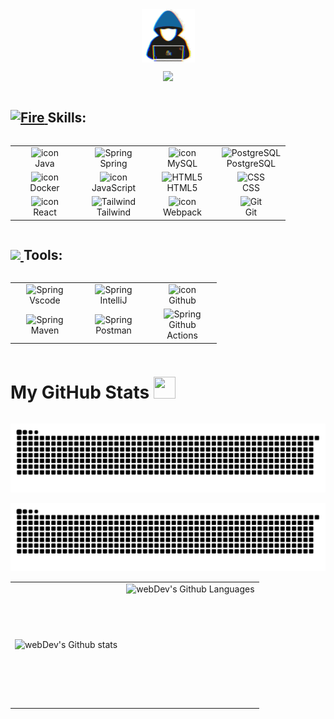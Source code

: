 <div>
  <a href="#">
    <img width="100%" height= "15" src="https://user-images.githubusercontent.com/73097560/115834477-dbab4500-a447-11eb-908a-139a6edaec5c.gif" />
  </a>
</div>

<div alig="center">
  <p align="center">
    <picture><img src="./assets/about_me.gif" width = 85px align="center"></picture>
  </p>
 <p align="center">
    <img src="https://readme-typing-svg.demolab.com/?lines=HumbleG0d;Software%20Developer;Computer%20Science%20Student&font=Fira%20Code&center=true&width=440&height=45&color=00FFFF&vCenter=true&pause=1000&size=26" />
</p>
</div>

<div style="display: flex; align-items: center">
  <h2> 
    <a href="#-my-github-stats--">
      <img src="https://user-images.githubusercontent.com/74038190/216122041-518ac897-8d92-4c6b-9b3f-ca01dcaf38ee.png" alt="Fire" width="20" height ="25" /> 
    </a>
    Skills:
  </h2>
</div>


<div style="display: flex; align-items: flex-start; align: center">
<table align="center">
  <tr>
    <td align="center" width="96">
        <img src="https://techstack-generator.vercel.app/java-icon.svg" alt="icon" width="65" height="65" />
      <br>Java
    </td>
    <td align="center" width="96">
        <img src="https://skillicons.dev/icons?i=spring" width="55" height="65" alt="Spring" />
      <br>Spring
    </td>
    <td align="center" width="96">
        <img src="https://techstack-generator.vercel.app/mysql-icon.svg" alt="icon" width="65" height="65" />
      <br>MySQL
    </td>
    <td align="center" width="96">
        <img src="https://skillicons.dev/icons?i=postgres" width="55" height="65" alt="PostgreSQL" />
      <br>PostgreSQL
    </td>
  </tr>
  <tr>
    <td align="center" width="96">
        <img src="https://techstack-generator.vercel.app/docker-icon.svg" alt="icon" width="65" height="65" />
      <br>Docker
    </td>
    <td align="center" width="96">
        <img src="https://techstack-generator.vercel.app/js-icon.svg" alt="icon" width="65" height="65" />
      <br>JavaScript
    </td>
    <td align="center"  width="96">
        <img src="https://skillicons.dev/icons?i=html" width="48" height="65" alt="HTML5" />
      <br>HTML5
    </td>
    <td align="center" width="96">
        <img src="https://skillicons.dev/icons?i=css" width="48" height="65" alt="CSS" />
      <br>CSS
    </td>
  </tr>
  <tr>
    <td align="center" width="96">
        <img src="https://techstack-generator.vercel.app/react-icon.svg" alt="icon" width="65" height="65" />
      <br>React
    </td>
    <td align="center" width="96">
        <img src="https://skillicons.dev/icons?i=tailwind" width="48" height="65" alt="Tailwind" />
      <br>Tailwind
    </td>
    <td align="center" width="96">
        <img src="https://techstack-generator.vercel.app/webpack-icon.svg" alt="icon" width="65" height="65" />
      <br>Webpack
    </td>
    <td align="center" width="96"> 
        <img src="https://user-images.githubusercontent.com/25181517/192108372-f71d70ac-7ae6-4c0d-8395-51d8870c2ef0.png" width="65" height="65" alt="Git" />
      <br>Git
    </td>
  </tr>
</table>
</div>


<!--- --> 
<div style="display: flex; align-items: center">
  <h2> 
    <a href="#-my-github-stats--">
      <img src="https://media.giphy.com/media/WUlplcMpOCEmTGBtBW/giphy.gif" width="35"> 
    </a>
    Tools:
  </h2>
</div>

<div style="display: flex; align-items: flex-start; align: center">
<table align="center">
  <tr>
  <td align="center" width="96">
        <img src="https://skillicons.dev/icons?i=vscode" width="48" height="65" alt="Spring" />
      <br>Vscode
    </td>
    <td align="center" width="96">
        <img src="https://skillicons.dev/icons?i=idea" width="48" height="65" alt="Spring" />
      <br>IntelliJ
    </td>
    <td align="center" width="96">
        <img src="https://techstack-generator.vercel.app/github-icon.svg" alt="icon" width="65" height="65" />
      <br>Github
    </td>
  </tr>
  <tr>
  <td align="center" width="96">
        <img src="https://skillicons.dev/icons?i=maven" width="48" height="48" alt="Spring" />
      <br>Maven
    </td>
  <td align="center" width="96">
        <img src="https://skillicons.dev/icons?i=postman" width="48" height="48" alt="Spring" />
      <br>Postman
    </td>
    <td align="center" width="96">
        <img src="https://skillicons.dev/icons?i=githubactions" width="48" height="48" alt="Spring" />
      <br>Github Actions
    </td>
  </tr>
</table>
</div>

<div style="display: flex; align-items: center">
  <h1> 
    My GitHub Stats 
    <a href="#-my-github-stats--">
      <img src = "https://raw.githubusercontent.com/HighAmbition211/HighAmbition211/auxiliary/others/charts.gif" width = 35px height = 35px>
    </a>
  </h1>
</div>

![snake gif](https://github.com/HumbleG0d/HumbleG0d/blob/output/github-snake-dark.svg)

<picture>
  <source media="(prefers-color-scheme: dark)" srcset="github-snake-dark.svg" />
  <source media="(prefers-color-scheme: light)" srcset="github-snake.svg" />
  <img alt="github-snake" src="github-snake.svg" />
</picture>

<table>
  <tr>
    <td>
      <img align="left" src="https://github-readme-stats.vercel.app/api?username=HumbleG0d&show_icons=true&theme=tokyonight" alt="webDev's Github stats" />
    </td>
    <td>
      <img height="195px" align="right" alt="webDev's Github Languages" src="https://github-readme-stats.vercel.app/api/top-langs/?username=HumbleG0d&layout=compact&theme=tokyonight" />
    </td>
  </tr>
</table>

<div>
  <a href="#">
    <img width="100%" height= "15" src="https://user-images.githubusercontent.com/73097560/115834477-dbab4500-a447-11eb-908a-139a6edaec5c.gif" />
  </a>
</div>